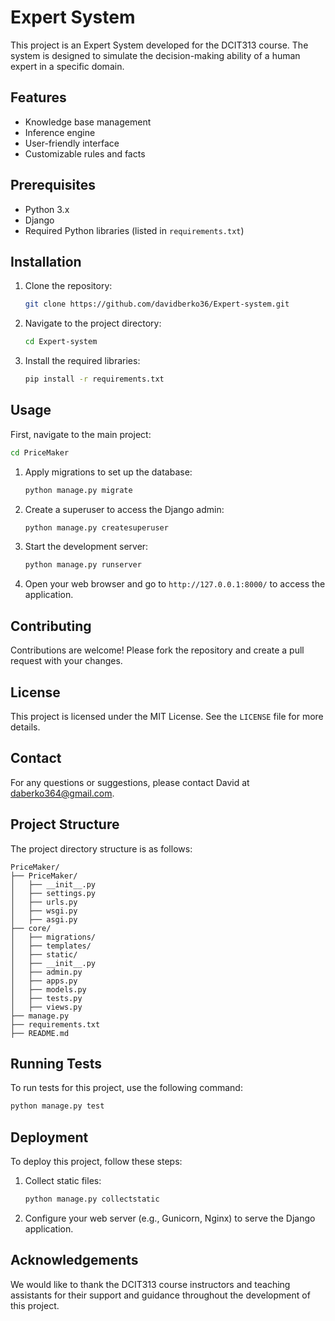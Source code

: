 # Expert System
This project is an Expert System developed for the DCIT313 course. The system is designed to simulate the decision-making ability of a human expert in a specific domain.

## Features

- Knowledge base management
- Inference engine
- User-friendly interface
- Customizable rules and facts

## Prerequisites

- Python 3.x
- Django
- Required Python libraries (listed in `requirements.txt`)

## Installation

1. Clone the repository:
    ```bash
    git clone https://github.com/davidberko36/Expert-system.git
    ```
2. Navigate to the project directory:
    ```bash
    cd Expert-system
    ```
3. Install the required libraries:
    ```bash
    pip install -r requirements.txt
    ```

## Usage

First, navigate to the main project:  
```bash
cd PriceMaker
  ```

1. Apply migrations to set up the database:
    ```bash
    python manage.py migrate
    ```
2. Create a superuser to access the Django admin:
    ```bash
    python manage.py createsuperuser
    ```
3. Start the development server:
    ```bash
    python manage.py runserver
    ```
4. Open your web browser and go to `http://127.0.0.1:8000/` to access the application.

## Contributing

Contributions are welcome! Please fork the repository and create a pull request with your changes.

## License

This project is licensed under the MIT License. See the `LICENSE` file for more details.

## Contact

For any questions or suggestions, please contact David at daberko364@gmail.com.
## Project Structure

The project directory structure is as follows:
```
PriceMaker/
├── PriceMaker/
│   ├── __init__.py
│   ├── settings.py
│   ├── urls.py
│   ├── wsgi.py
│   ├── asgi.py
├── core/
│   ├── migrations/
│   ├── templates/
│   ├── static/
│   ├── __init__.py
│   ├── admin.py
│   ├── apps.py
│   ├── models.py
│   ├── tests.py
│   ├── views.py
├── manage.py
├── requirements.txt
├── README.md
```

## Running Tests

To run tests for this project, use the following command:
```bash
python manage.py test
```

## Deployment

To deploy this project, follow these steps:

1. Collect static files:
    ```bash
    python manage.py collectstatic
    ```
2. Configure your web server (e.g., Gunicorn, Nginx) to serve the Django application.

## Acknowledgements

We would like to thank the DCIT313 course instructors and teaching assistants for their support and guidance throughout the development of this project.